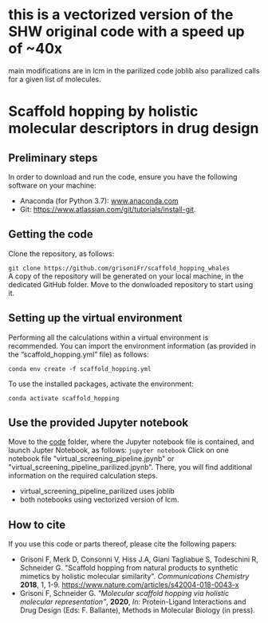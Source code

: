 # this is a vectorized version of the SHW original code with a speed up of ~40x
main modifications are in lcm
in the parilized code joblib also parallized calls for a given list of molecules.


# Scaffold hopping by holistic molecular descriptors in drug design

## Preliminary steps
In order to download and run the code, ensure you have the following software on your machine: <div>
*	Anaconda (for Python 3.7): www.anaconda.com <div>
*	Git: https://www.atlassian.com/git/tutorials/install-git. 

## Getting the code
Clone the repository, as follows:<div>
``
git clone https://github.com/grisoniFr/scaffold_hopping_whales
``<div>
 A copy of the repository will be generated on your local machine, in the dedicated GitHub folder. Move to the donwloaded repository to start using it. 

## Setting up the virtual environment
Performing all the calculations within a virtual environment is recommended. You can import the environment information (as provided in the “scaffold_hopping.yml” file) as follows:<div>
``
conda env create -f scaffold_hopping.yml
``

To use the installed packages, activate the environment:<div>
``
conda activate scaffold_hopping
``

## Use the provided Jupyter notebook
Move to the [code](/code) folder, where the Jupyter notebook file is contained, and launch Jupter Notebook, as follows:
``
jupyter notebook
``
Click on one notebook file "virtual_screening_pipeline.jpynb" or "virtual_screening_pipeline_parilized.jpynb". 
There, you will find additional information on the required calculation steps.
- virtual_screening_pipeline_parilized uses joblib
- both notebooks using vectorized version of lcm.

## How to cite
If you use this code or parts thereof, please cite the following papers:
* Grisoni F, Merk D, Consonni V, Hiss J.A, Giani Tagliabue S, Todeschini R, Schneider G. "Scaffold hopping from natural products to synthetic mimetics by holistic molecular similarity". *Communications Chemistry* **2018**, 1, 1-9. https://www.nature.com/articles/s42004-018-0043-x
* Grisoni F, Schneider G. *"Molecular scaffold hopping via holistic molecular representation"*, **2020**, *In:* Protein-Ligand Interactions and Drug Design (Eds: F. Ballante), Methods in Molecular Biology (in press).

